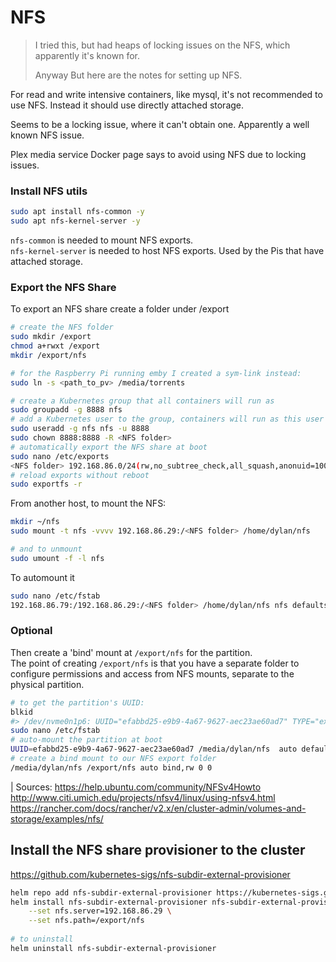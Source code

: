 # NFS
> I tried this, but had heaps of locking issues on the NFS, which apparently it's known for.
> 
> Anyway But here are the notes for setting up NFS.

For read and write intensive containers, like mysql, it's not
recommended to use NFS. Instead it should use directly attached
storage.

Seems to be a locking issue, where it can't obtain one. Apparently
a well known NFS issue.

Plex media service Docker page says to avoid using NFS due to locking issues.

### Install NFS utils
```bash
sudo apt install nfs-common -y
sudo apt nfs-kernel-server -y
```
`nfs-common` is needed to mount NFS exports. \
`nfs-kernel-server` is needed to host NFS exports. Used by the Pis
that have attached storage.

### Export the NFS Share
To export an NFS share create a folder under /export
```bash
# create the NFS folder
sudo mkdir /export
chmod a+rwxt /export
mkdir /export/nfs

# for the Raspberry Pi running emby I created a sym-link instead:
sudo ln -s <path_to_pv> /media/torrents

# create a Kubernetes group that all containers will run as
sudo groupadd -g 8888 nfs
# add a Kubernetes user to the group, containers will run as this user
sudo useradd -g nfs nfs -u 8888
sudo chown 8888:8888 -R <NFS folder>
# automatically export the NFS share at boot
sudo nano /etc/exports
<NFS folder> 192.168.86.0/24(rw,no_subtree_check,all_squash,anonuid=1001,anongid=8888)
# reload exports without reboot
sudo exportfs -r
```

From another host, to mount the NFS:
```bash
mkdir ~/nfs
sudo mount -t nfs -vvvv 192.168.86.29:/<NFS folder> /home/dylan/nfs

# and to unmount
sudo umount -f -l nfs
```

To automount it
```bash
sudo nano /etc/fstab
192.168.86.79:/192.168.86.29:/<NFS folder> /home/dylan/nfs nfs defaults 0 0
```

### Optional
Then create a 'bind' mount at `/export/nfs` for the partition. \
The point of creating `/export/nfs` is that you have a separate folder to
configure permissions and access from NFS mounts, separate to the physical
partition.

```bash
# to get the partition's UUID:
blkid
#> /dev/nvme0n1p6: UUID="efabbd25-e9b9-4a67-9627-aec23ae60ad7" TYPE="ext4" PARTLABEL="nfs" PARTUUID="505d8706-4cd5-4570-ba9f-7b72d71e41f8"
sudo nano /etc/fstab
# auto-mount the partition at boot
UUID=efabbd25-e9b9-4a67-9627-aec23ae60ad7 /media/dylan/nfs	auto defaults 0 0
# create a bind mount to our NFS export folder
/media/dylan/nfs /export/nfs auto bind,rw 0 0
```
| Sources: https://help.ubuntu.com/community/NFSv4Howto
http://www.citi.umich.edu/projects/nfsv4/linux/using-nfsv4.html
https://rancher.com/docs/rancher/v2.x/en/cluster-admin/volumes-and-storage/examples/nfs/

## Install the NFS share provisioner to the cluster
https://github.com/kubernetes-sigs/nfs-subdir-external-provisioner
```bash
helm repo add nfs-subdir-external-provisioner https://kubernetes-sigs.github.io/nfs-subdir-external-provisioner/
helm install nfs-subdir-external-provisioner nfs-subdir-external-provisioner/nfs-subdir-external-provisioner \
    --set nfs.server=192.168.86.29 \
    --set nfs.path=/export/nfs
    
# to uninstall
helm uninstall nfs-subdir-external-provisioner
```